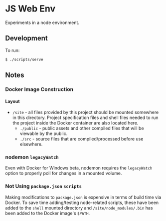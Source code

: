 # JS Web Env
Experiments in a node environment.

## Development
To run:
```bash
$ ./scripts/serve
```

## Notes
### Docker Image Construction
#### Layout

- `/site` - all files provided by this project should be mounted somewhere in this directory. Project specification files and shell files needed to run the project inside the Docker container are also located here.
  - `./public` - public assets and other compiled files that will be viewable by the public.
  - `./src` - source files that are compiled/processed before use elsewhere.

### nodemon `legacyWatch`
Even with Docker for Windows beta, nodemon requires the `legacyWatch` option to properly poll for changes in a mounted volume.

### Not Using `package.json` `scripts`
Making modifications to `package.json` is expensive in terms of build time via Docker. To save time adding/testing node-related scripts, these have been added to the `shell` mounted directory and `/site/node_modules/.bin` has been added to the Docker image's `$PATH`.
